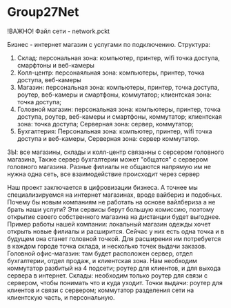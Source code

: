 # Group27Net
!ВАЖНО! Файл сети - network.pckt

Бизнес - интернет магазин с услугами по подключению.
Структура:
1. Склад: персональная зона: компьютер, принтер, wifi точка доступа, смарфтоны и веб-камеры
2. Колл-центр: персонаяльная зона: компьютеры, принтер, точка доступа, веб-камеры
3. Магазин: персональная зона: компьютеры, принтер, точка доступа, роутер, веб-камеры и смартфоны, коммутатор; клиентская зона: точка доступа;
4. Головной магазин: персональная зона: компьютеры, принтер, точка доступа, роутер, веб-камеры и смартфоны, коммутатор; клиентская зона: точка доступа; Серверная зона: сервер,  коммутатор;
5. Бухгалтерия: Персональная зона: компьютер, принтер, wifi точка доступа и веб-камеры, Серверная зона: сервер коммутатор.

ЗЫ: все магазины, склады и колл-центр связанны с серсером головного магазина, Также сервер бухгалтерии может "общатся" с сервером головного магазина. Разные филиалы не общаются напрямую им не нужна одна сеть, все взаимодействие происходит через сервер

Наш проект заключается в цифровизации бизнеса. А точнее мы специализируемся на интернет магазинах, вроде вайбериз и подобных. 
Почему бы новым компаниям не работать на основе вайлбериза а не брать наши услуги? Эти сервисы берут большую комиссию, поэтому открытие своего собственного магазина на дистанции будет выгоднее.
Пример работы нашей компании: локальный магазин одежды хочет открыть новые филиалы и расширится. Сейчас у них есть одна точка и в будущем она станет головной точкой. Для расширения им потребуется в каждом городе точка склада, и несколько точек выдачи заказов.
Головной офис-магазин: там будет расположен сервер, отдел бухгалтерии, отдел продаж, и клиентская зона. Нам необходим коммутатор разбитый на 4 подсети; роутер для клиентов, и для выхода сервера в интернет.
Склады: необходим только роутер для связи с сервером, чтобы понимать что и куда уходит.
Точки выдачи: роутер для клиентов и связи с сервером; коммутатор разделения сети на клиентскую часть, и персональную.

